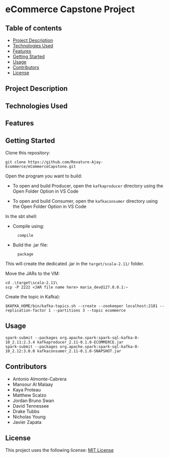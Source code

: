 # eCommerce Capstone Project

## Table of contents
* [Project Description](#project-description)
* [Technologies Used](#technologies-used)
* [Features](#features)
* [Getting Started](#getting-started)
* [Usage](#usage)
* [Contributors](#contributors)
* [License](license)

## Project Description


## Technologies Used

	
## Features

## Getting Started
Clone this repository:

    git clone https://github.com/Revature-Ajay-Ecommerce/eCommerceCapstone.git
    
Open the program you want to build:

- To open and build Producer, open the `kafkaproducer` directory using the Open Folder Option in VS Code

- To open and build Consumer, open the `kafkaconsumer` directory using the Open Folder Option in VS Code

In the sbt shell:

- Compile using:

        compile

- Build the .jar file:

        package
    
This will create the dedicated .jar in the `target/scala-2.11/` folder.
    
Move the JARs to the VM:

    cd .\target\scala-2.11\
    scp -P 2222 <JAR file name here> maria_dev@127.0.0.1:~
    
Create the topic in Kafka):

    $KAFKA_HOME/bin/kafka-topics.sh --create --zookeeper localhost:2181 --replication-factor 1 --partitions 3 --topic ecommerce

## Usage

    spark-submit --packages org.apache.spark:spark-sql-kafka-0-10_2.11:2.3.4 kafkaproducer_2.11-0.1.0-ECOMMERCE.jar
    spark-submit --packages org.apache.spark:spark-sql-kafka-0-10_2.12:3.0.0 kafkaconsumer_2.11-0.1.0-SNAPSHOT.jar

## Contributors
 - Antonio Almonte-Cabrera
 - Mansour Al Malaay
 - Kaya Proteau
 - Matthew Scalzo
 - Jordan Bruno Swan
 - David Tennessee
 - Drake Tubbs
 - Nicholas Young
 - Javier Zapata

## License
This project uses the following license: [MIT License](https://github.com/Revature-Ajay-Ecommerce/eCommerceCapstone/blob/02873be5f4a4b1ef13772636dea55ecbb8edb060/LICENSE)


